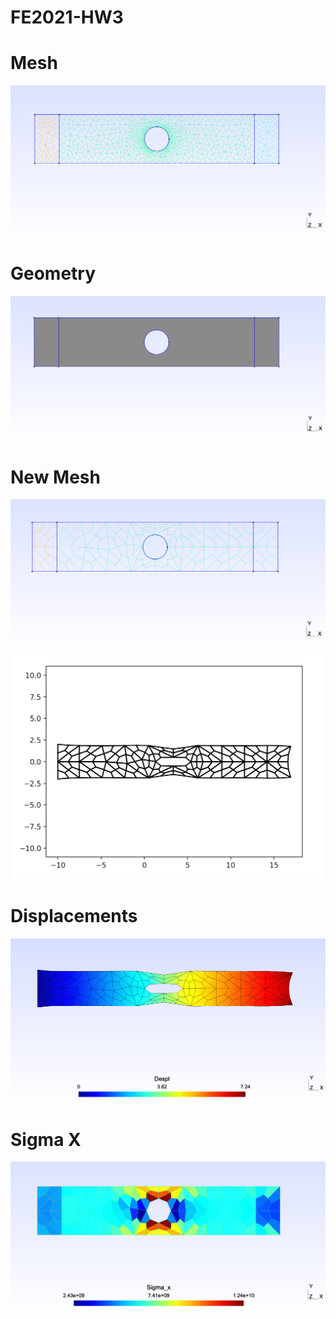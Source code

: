 # FE2021-HW3

# Mesh

![](Mesh1.png)


# Geometry

![](Geometry.png)

# New Mesh
![](New_mesh.png)


![](Deformada.png)

# Displacements

![](Desplazamientos.png)


# Sigma X

![](SigmaX.png)

